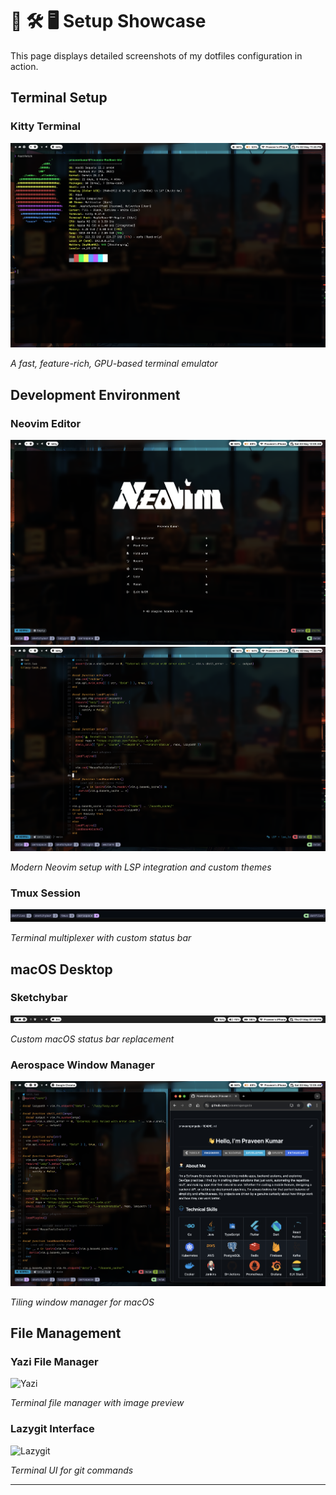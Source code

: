 # 🎨 🛠️ 🖥️ Setup Showcase

This page displays detailed screenshots of my dotfiles configuration in action.

## Terminal Setup

### Kitty Terminal

![Kitty Terminal](./images/kitty.png)

_A fast, feature-rich, GPU-based terminal emulator_

## Development Environment

### Neovim Editor

![Neovim](./images/nvim.png)
![Neovim-2](./images/nvim-2.png)

_Modern Neovim setup with LSP integration and custom themes_

### Tmux Session

![Tmux](./images/tmux.png)

_Terminal multiplexer with custom status bar_

## macOS Desktop

### Sketchybar

![Sketchybar](./images/sketchybar.png)

_Custom macOS status bar replacement_

### Aerospace Window Manager

![Aerospace](./images/desktop.png)

_Tiling window manager for macOS_

## File Management

### Yazi File Manager

![Yazi](./images/yazi.png)

_Terminal file manager with image preview_

### Lazygit Interface

![Lazygit](./images/lazygit.png)

_Terminal UI for git commands_

---
